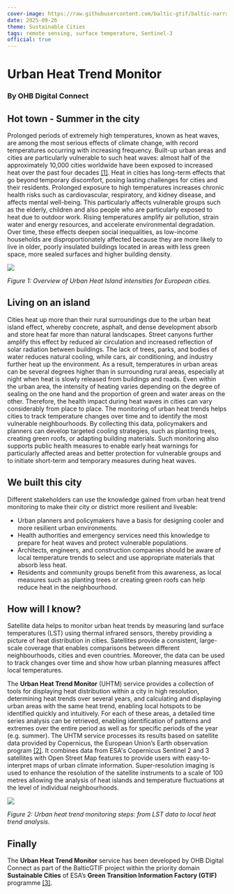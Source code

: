```yaml
---
cover-image: https://raw.githubusercontent.com/baltic-gtif/baltic-narratives/ac5ae95613b676b642124135324ad020c3a6272f/assets/iStock-1159485884-1757949441967.jpg
date: 2025-09-26
theme: Sustainable Cities
tags: remote sensing, surface temperature, Sentinel-3
official: true
---
```


# Urban Heat Trend Monitor <!--{ as="img" data-fallback-src="https://raw.githubusercontent.com/AWeihusen/baltic-narratives/AWeihusen/uhtm01/assets/AWeihusen/iStock-1159485884-1757949441967.jpg" mode="hero" src="https://raw.githubusercontent.com/baltic-gtif/baltic-narratives/ac5ae95613b676b642124135324ad020c3a6272f/assets/iStock-1159485884-1757949441967.jpg" }-->
### By OHB Digital Connect <!--{ style="font-size:1rem;opacity:0.7;margin-top:1rem;" }-->

## Hot town - Summer in the city
Prolonged periods of extremely high temperatures, known as heat waves, are among the most serious effects of climate change, with record temperatures occurring with increasing frequency. Built-up urban areas and cities are particularly vulnerable to such heat waves: almost half of the approximately 10,000 cities worldwide have been exposed to increased heat over the past four decades [[1]](https://joint-research-centre.ec.europa.eu/jrc-news-and-updates/urban-heat-islands-managing-extreme-heat-keep-cities-cool-2024-07-22_en).
Heat in cities has long-term effects that go beyond temporary discomfort, posing lasting challenges for cities and their residents. Prolonged exposure to high temperatures increases chronic health risks such as cardiovascular, respiratory, and kidney disease, and affects mental well-being. This particularly affects vulnerable groups such as the elderly, children and also people who are particularly exposed to heat due to outdoor work.
Rising temperatures amplify air pollution, strain water and energy resources, and accelerate environmental degradation. Over time, these effects deepen social inequalities, as low-income 
households are disproportionately affected because they are more likely to live in older, poorly insulated buildings located in areas with less green space, more sealed surfaces and higher building density.

![](https://workspace-ui-public.baltic-gtif.hub-otc.eox.at/api/public/share/public-4wazei3y-02/UHTM/Urban_Heat_Islands_EU.png)
<p align="left">
	<em>Figure 1: Overview of Urban Heat Island intensities for European cities.</em>
</p>

## Living on an island
Cities heat up more than their rural surroundings due to the urban heat island effect, whereby concrete, asphalt, and dense development absorb and store heat far more than natural landscapes. Street canyons further amplify this effect by reduced air circulation and increased reflection of solar radiation between buildings. The lack of trees, parks, and bodies of water reduces natural cooling, while cars, air conditioning, and industry further heat up the environment. As a result, temperatures in urban areas can be several degrees higher than in surrounding rural areas, especially at night when heat is slowly released from buildings and roads. 
Even within the urban area, the intensity of heating varies depending on the degree of sealing on the one hand and the proportion of green and water areas on the other. Therefore, the health impact during heat waves in cities can vary considerably from place to place.
The monitoring of urban heat trends helps cities to track temperature changes over time and to identify the most vulnerable neighbourhoods. By collecting this data, policymakers and planners can develop targeted cooling strategies, such as planting trees, creating green roofs, or adapting building materials. Such monitoring also supports public health measures to enable early heat warnings for particularly affected areas and better protection for vulnerable groups and to initiate short-term and temporary measures during heat waves.

## We built this city
Different stakeholders can use the knowledge gained from urban heat trend monitoring to make their city or district more resilient and liveable:
* Urban planners and policymakers have a basis for designing cooler and more resilient urban environments. 
* Health authorities and emergency services need this knowledge to prepare for heat waves and protect vulnerable populations. 
* Architects, engineers, and construction companies should be aware of local temperature trends to select and use appropriate materials that absorb less heat.
* Residents and community groups benefit from this awareness, as local measures such as planting trees or creating green roofs can help reduce heat in the neighbourhood.

## How will I know?
Satellite data helps to monitor urban heat trends by measuring land surface temperatures (LST) using thermal infrared sensors, thereby providing a picture of heat distribution in cities.
Satellites provide a consistent, large-scale coverage that enables comparisons between different neighbourhoods, cities and even countries. Moreover, the data can be used to track changes over time and show how urban planning measures affect local temperatures.

The **Urban Heat Trend Monitor** (UHTM) service  provides a collection of tools for displaying heat distribution within a city in high resolution, determining heat trends over several years, and calculating and displaying urban areas with the same heat trend, enabling local hotspots to be identified quickly and intuitively. For each of these areas, a detailed time series analysis can be retrieved, enabling identification of patterns and extremes over the entire period as well as for specific periods of the year (e.g. summer). The UHTM service processes its results based on satellite data provided by Copernicus, the European Union’s Earth observation program [[2]](https://www.copernicus.eu). It combines data from ESA's Copernicus Sentinel 2 and 3 satellites with Open Street Map features to provide users with easy-to-interpret maps of urban climate information. Super-resolution imaging is used to enhance the resolution of the satellite instruments to a scale of 100 metres allowing the analysis of heat islands and temperature fluctuations at the level of individual neighbourhoods.

![](https://workspace-ui-public.baltic-gtif.hub-otc.eox.at/api/public/share/public-4wazei3y-02/UHTM/UHTM_Vilnius.png)
<p align="left">
	<em>Figure 2: Urban heat trend monitoring steps: from LST data to local heat trend analysis.</em>
</p>

## Finally
The **Urban Heat Trend Monitor** service has been developed by OHB Digital Connect as part of the BalticGTIF project within the priority domain **Sustainable Cities** of ESA’s **Green Transition Information Factory (GTIF)** programme [[3]](https://gtif.esa.int).

